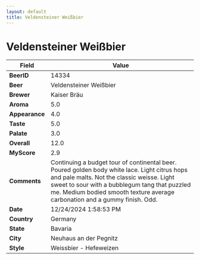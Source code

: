 ```yaml
---
layout: default
title: Veldensteiner Weißbier
---
```


# Veldensteiner Weißbier

| Field         | Value     |
|---------------|-----------|
| **BeerID** | 14334 |
| **Beer** | Veldensteiner Weißbier |
| **Brewer** | Kaiser Bräu |
| **Aroma** | 5.0 |
| **Appearance** | 4.0 |
| **Taste** | 5.0 |
| **Palate** | 3.0 |
| **Overall** | 12.0 |
| **MyScore** | 2.9 |
| **Comments** | Continuing a budget tour of continental beer. Poured golden body white lace.  Light citrus hops and pale malts.  Not the classic weisse. Light sweet to sour with a bubblegum tang that puzzled me. Medium bodied smooth texture average carbonation and a gummy finish. Odd. |
| **Date** | 12/24/2024 1:58:53 PM |
| **Country** | Germany |
| **State** | Bavaria |
| **City** | Neuhaus an der Pegnitz |
| **Style** | Weissbier - Hefeweizen |
